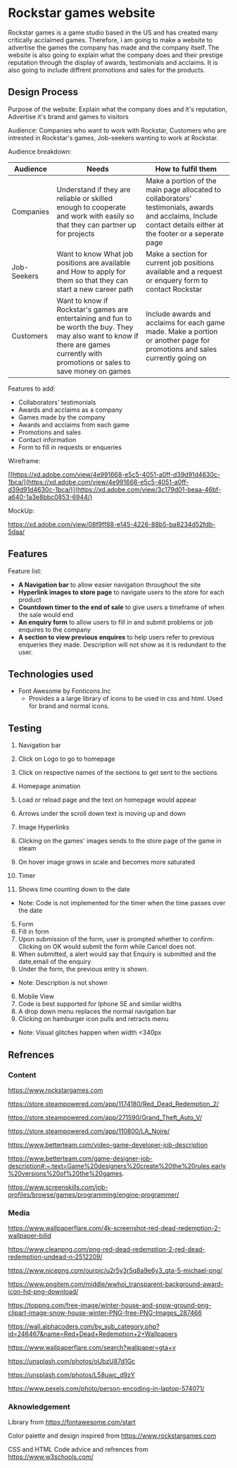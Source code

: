 # Rockstar games website

Rockstar games is a game studio based in the US and has created many critically acclaimed games. Therefore, i am going to make a
website to advertise the games the company has made and the company itself. The website is also going to explain what the company does and their prestige reputation through the display of awards, testimonials and acclaims. It is also going to include diffrent promotions and sales for the products.

## Design Process

Purpose of the website: Explain what the company does and it's reputation, Advertise it's brand and games to visitors

Audience: Companies who want to work with Rockstar, Customers who are intrested in Rockstar's games, Job-seekers wanting to work at Rockstar.

Audience breakdown:

| Audience    | Needs                                                                                                                                                           | How to fulfil them                                                                                                                                             |
| ----------- | --------------------------------------------------------------------------------------------------------------------------------------------------------------- | -------------------------------------------------------------------------------------------------------------------------------------------------------------- |
| Companies   | Understand if they are reliable or skilled enough to cooperate and work with easily so that they can partner up for projects                                                                          | Make a portion of the main page allocated to collaborators' testimonials, awards and acclaims, Include contact details either at the footer or a seperate page |
| Job-Seekers | Want to know What job positions are available and How to apply for them so that they can start a new career path                                                                                     | Make a section for current job positions available and a request or enquery form to contact Rockstar                                                           |
| Customers   | Want to know if Rockstar's games are entertaining and fun to be worth the buy. They may also want to know if there are games currently with promotions or sales to save money on games| Include awards and acclaims for each game made. Make a portion or another page for promotions and sales currently going on                                     |

Features to add:

- Collaborators' testimonials
- Awards and acclaims as a company
- Games made by the company
- Awards and acclaims from each game
- Promotions and sales
- Contact information
- Form to fill in requests or enqueries

Wireframe:

[[https://xd.adobe.com/view/4e991668-e5c5-4051-a0ff-d39d91d4630c-1bca/](https://xd.adobe.com/view/4e991668-e5c5-4051-a0ff-d39d91d4630c-1bca/)](https://xd.adobe.com/view/3c179d01-beaa-46bf-a640-1a3e8bbc0853-6944/)

MockUp:

https://xd.adobe.com/view/08f9ff88-e145-4226-88b5-ba8234d52fdb-5daa/

## Features

Feature list:

- **A Navigation bar** to allow easier navigation throughout the site
- **Hyperlink images to store page** to navigate users to the store for each product
- **Countdown timer to the end of sale** to give users a timeframe of when the sale would end
- **An enquiry form** to allow users to fill in and submit problems or job enquires to the company
- **A section to view previous enquires** to help users refer to previous enqueries they made. Description will not show as it is redundant to the user.

## Technologies used

- Font Awesome by Fonticons.Inc
  - Provides a a large library of icons to be used in css and html. Used for brand and normal icons.

## Testing

1. Navigation bar
  1. Click on Logo to go to homepage
  2. Click on respective names of the sections to get sent to the sections
 
2. Homepage animation
  1. Load or reload page and the text on homepage would appear
  2. Arrows under the scroll down text is moving up and down

3. Image Hyperlinks
  1. Clicking on the games' images sends to the store page of the game in steam
  2. On hover image grows in scale and becomes more saturated
 
4. Timer
  1. Shows time counting down to the date
  - Note: Code is not implemented for the timer when the time passes over the date

5. Form 
  1. Fill in form
  2. Upon submission of the form, user is prompted whether to confirm. Clicking on OK would submit the form while Cancel does not.
  3. When submitted, a alert would say that Enquiry is submitted and the date,email of the enquiry
  4. Under the form, the previous entry is shown.
  - Note: Description is not shown
  
6. Mobile View
  1. Code is best supported for Iphone SE and similar widths
  2. A drop down menu replaces the normal navigation bar
  3. Clicking on hamburger icon pulls and retracts menu
  - Note: Visual glitches happen when width <340px

## Refrences

### Content

https://www.rockstargames.com

https://store.steampowered.com/app/1174180/Red_Dead_Redemption_2/

https://store.steampowered.com/app/271590/Grand_Theft_Auto_V/

https://store.steampowered.com/app/110800/LA_Noire/

https://www.betterteam.com/video-game-developer-job-description

https://www.betterteam.com/game-designer-job-description#:~:text=Game%20designers%20create%20the%20rules,early%20versions%20of%20the%20games.

https://www.screenskills.com/job-profiles/browse/games/programming/engine-programmer/

### Media

https://www.wallpaperflare.com/4k-screenshot-red-dead-redemption-2-wallpaper-bilid

https://www.cleanpng.com/png-red-dead-redemption-2-red-dead-redemption-undead-n-2512209/

https://www.nicepng.com/ourpic/u2r5y3r5q8a9e6y3_gta-5-michael-png/

https://www.pngitem.com/middle/wwhoi_transparent-background-award-icon-hd-png-download/

https://toppng.com/free-image/winter-house-and-snow-ground-png-clipart-image-snow-house-winter-PNG-free-PNG-Images_287466

https://wall.alphacoders.com/by_sub_category.php?id=246467&name=Red+Dead+Redemption+2+Wallpapers

https://www.wallpaperflare.com/search?wallpaper=gta+v

https://unsplash.com/photos/oUbzU87d1Gc

https://unsplash.com/photos/L58uwc_d9zY

https://www.pexels.com/photo/person-encoding-in-laptop-574071/

### Aknowledgement

Library from https://fontawesome.com/start

Color palette and design inspired from https://www.rockstargames.com

CSS and HTML Code advice and refrences from https://www.w3schools.com/

